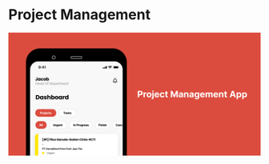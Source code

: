 # Project Management

![](https://github.com/DidinSalahudin/Project-Management-App/blob/master/screenshot/project_management_app.png)
